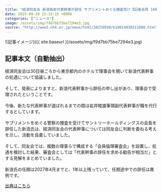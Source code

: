 ```yaml
---
title: "経済同友会 新浪剛史代表幹事が辞任 サプリメントめぐる捜査受け【記者会見 16時半～予定】"
date: 2025-09-30 15:33:15 +0900
categories: ["ニュース"]
image: /assets/img/f9d7bb75be7294e3.jpg
source: "http://www3.nhk.or.jp/news/html/20250930/k10014936511000.html"
---
```


![記事イメージ]({{ site.baseurl }}/assets/img/f9d7bb75be7294e3.jpg)

## 記事本文（自動抽出）
<div><div class="body-text">
										<p>経済同友会は30日昼ごろから東京都内のホテルで理事会を開いて新浪代表幹事の処遇について協議しました。<br><br>そして、発表によりますと、新浪代表幹事から辞任の申し出があり、理事会で受理されたということです。<br><br>今後、新たな代表幹事が選ばれるまでの間は岩井睦雄筆頭副代表幹事が職を代行するとしています。<br><br>サプリメントをめぐる警察の捜査を受けてサントリーホールディングスの会長を辞任した新浪氏は、経済同友会の代表幹事については同友会に判断を委ねる考えを示し、活動を自粛していました。<br><br>そして、同友会では、複数の理事らで構成する「会員倫理審査会」を設置し、処遇を検討した結果、審査会としては「代表幹事の辞任を求める勧告が相当だ」とする見解をまとめていました。<br><br>新浪氏の任期は2027年4月までと、1年以上残っていて、任期途中での辞任は異例です。</p>
								</div>
							</div>

[出典はこちら](http://www3.nhk.or.jp/news/html/20250930/k10014936511000.html)
